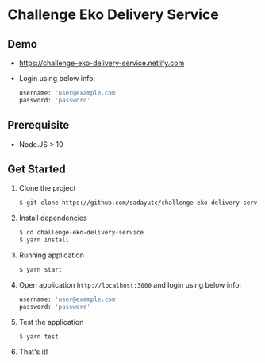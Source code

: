 # Challenge Eko Delivery Service

## Demo

- https://challenge-eko-delivery-service.netlify.com
- Login using below info:

   ```sh
   username: 'user@example.com'
   password: 'password'
   ```
## Prerequisite

- Node.JS > 10

## Get Started

1. Clone the project

   ```sh
   $ git clone https://github.com/sadayutc/challenge-eko-delivery-service.git
   ```

2. Install dependencies

   ```sh
   $ cd challenge-eko-delivery-service
   $ yarn install
   ```

3. Running application

   ```sh
   $ yarn start
   ```

4. Open application `http://localhost:3000` and login using below info:

   ```sh
   username: 'user@example.com'
   password: 'password'
   ```

5. Test the application

   ```sh
   $ yarn test
   ```

6. That's it!
